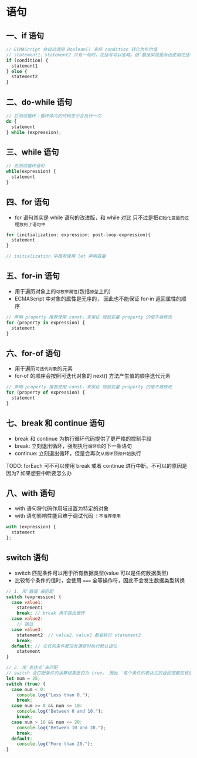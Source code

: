 # 语句

## 一、if 语句

```js
// ECMAScript 会自动调用 Boolean() 来将 condition 转化为布尔值
// statement1、statement2 只有一句时，花括号可以省略。但`最佳实践是永远使用花括号包含 statement`
if (condition) {
  statement1 
} else {
  statement2
}
```

## 二、do-while 语句

```js
// 后测试循环：循环体内的代码至少会执行一次
do {
  statement
} while (expression);
```

## 三、while 语句

```js
// 先测试循环语句
while(expression) {
  statement
} 
```

## 四、for 语句

* for 语句其实是 while 语句的改进版，和 while 对比 只不过是把`初始化变量的过程放到了语句中`

```js
for (initialization; expression; post-loop-expression){
  statement
} 

// initialization 中推荐使用 let 声明变量
```

## 五、for-in 语句

* 用于遍历对象上的`可枚举属性`(包括`原型`上的)
* ECMAScript 中对象的属性是无序的， 因此也不能保证 for-in 返回属性的顺序

```js
// 声明 property 推荐使用 const，来保证 局部变量 property 的值不被修改
for (property in expression) {
  statement
}
```

## 六、for-of 语句

* 用于遍历`可迭代对象`的元素
* for-of 的顺序会按照可迭代对象的 next() 方法产生值的顺序迭代元素

```js
// 声明 property 推荐使用 const，来保证 局部变量 property 的值不被修改
for (property of expression) {
  statement
}
```

## 七、break 和 continue 语句

* break 和 continue 为执行循环代码提供了更严格的控制手段
* break: 立刻退出循环，强制执行`循环后`的下一条语句
* continue: 立刻退出循环，但是会再次`从循环顶部开始`执行

TODO: forEach 可不可以使用 break 或者 continue 进行中断。不可以的原因是因为? 如果想要中断要怎么办

## 八、with 语句

* with 语句将代码作用域设置为特定的对象
* with 语句影响性能且难于调试代码 `！不推荐使用`

```js
with (expression) {
  statement
};
```

## switch 语句

* switch 匹配条件可以用于所有数据类型(value 可以是任何数据类型)
* 比较每个条件的值时，会使用 `===` 全等操作符，因此不会发生数据类型转换

```js
// 1. 用`数值`来匹配
switch (expression) {
  case value1:
    statement1
    break; // break 用于跳出循环
  case value2:
    // 跳过
  case value3:
    statement2  // value2、value3 都会执行 statement2
    break;
  default: // 在任何条件都没有满足时执行默认语句
    statement
}

// 2. 用`表达式`来匹配
// switch 会匹配条件的运算结果是否为 true， 因此 `每个条件的表达式的返回值都应该是布尔类型`
let num = 25;
switch (true) { 
  case num < 0:
    console.log("Less than 0.");
    break;
  case num >= 0 && num <= 10:
    console.log("Between 0 and 10.");
    break;
  case num > 10 && num <= 20:
    console.log("Between 10 and 20.");
    break;
  default:
    console.log("More than 20.");
}
```